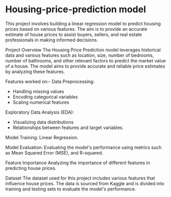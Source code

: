 # Housing-price-prediction model

This project involves building a linear regression model to predict housing prices based on various features. The aim is to provide an accurate estimate of house prices to assist buyers, sellers, and real estate professionals in making informed decisions.

Project Overview
The Housing Price Prediction model leverages historical data and various features such as location, size, number of bedrooms, number of bathrooms, and other relevant factors to predict the market value of a house. The model aims to provide accurate and reliable price estimates by analyzing these features.

Features worked on:-
Data Preprocessing: 
 - Handling missing values
 - Encoding categorical variables
 - Scaling numerical features
   
Exploratory Data Analysis (EDA):
 - Visualizing data distributions
 - Relationships between features and target variables.

Model Training: Linear Regression.

Model Evaluation: Evaluating the model's performance using metrics such as Mean Squared Error (MSE), and R-squared.

Feature Importance
Analyzing the importance of different features in predicting house prices.

Dataset
The dataset used for this project includes various features that influence house prices. The data is sourced from Kaggle and is divided into training and testing sets to evaluate the model's performance.
